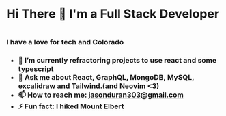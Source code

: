 <h1> Hi There 👋 I'm a Full Stack Developer<h1>
<h3>I have a love for tech and Colorado<h3>
  
- 🔭 I’m currently refractoring projects to use react and some typescript
- 💬 Ask me about React, GraphQL, MongoDB, MySQL, excalidraw and Tailwind.(and Neovim <3)
- 📫 How to reach me: jasonduran303@gmail.com
- ⚡ Fun fact: I hiked Mount Elbert 
